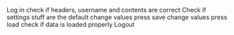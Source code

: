 Log in
check if headers, username and contents are correct
Check if settings stuff are the default
change values
press save
change values
press load
check if data is loaded properly
Logout
